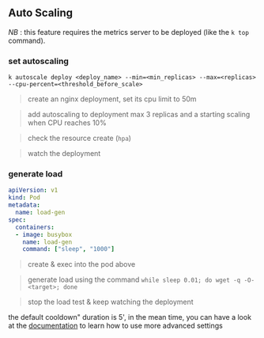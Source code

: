 ## Auto Scaling

_NB_ : this feature requires the metrics server to be deployed (like the `k top` command).

### set autoscaling

`k autoscale deploy <deploy_name> --min=<min_replicas> --max=<replicas> --cpu-percent=<threshold_before_scale>`

> create an nginx deployment, set its cpu limit to 50m

> add autoscaling to deployment max 3 replicas and a starting scaling when CPU reaches 10%

> check the resource create (`hpa`)

> watch the deployment

### generate load

```yaml
apiVersion: v1
kind: Pod
metadata:
  name: load-gen
spec:
  containers:
  - image: busybox
    name: load-gen
    command: ["sleep", "1000"]
```

> create & exec into the pod above

> generate load using the command `while sleep 0.01; do wget -q -O- <target>; done`

> stop the load test & keep watching the deployment 

the default cooldown" duration is 5', in the mean time, you can have a look at the [documentation](https://kubernetes.io/docs/tasks/run-application/horizontal-pod-autoscale-walkthrough/#autoscaling-on-multiple-metrics-and-custom-metrics) to learn how to use more advanced settings